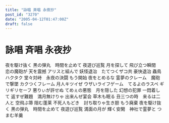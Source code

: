 ```yaml
---
title: "詠唱 斉唱 永夜抄"
post_id: "3270"
date: "2005-04-12T01:47:00Z"
draft: false
---
```


# 詠唱 斉唱 永夜抄

夜を駆け抜く 黒の弾丸　時間を止めて 夜遊び巡覧 月を探して 飛び立つ瞬間　恋の魔砲が 天を震撼 アリスと組んで 妖怪退治　たてつくザコ共 豪快退治 蟲鳥ハクタク 堂々対峙　永夜の決闘 もう開始  夜をとめるな 霊夢のクレーム　魔砲で撃墜 カクつくフレーム 月人キツイぜ ウザいライフゲーム　てるよのラスペ ギリギリセーフ 悪りぃが許せぬ てめぇの悪態　月を隠した 幻想の犯罪 一悶着して 返すぜ難題　満月無けりゃ 出来んぜ宴会 草木も眠る 丑三つの時　来るは二人と 空飛ぶ箒 阻む蓬莱 不死人もどき　討ち取りゃ生き胆 もう廃棄 夜を駆け抜く 黒の弾丸　時間を止めて 夜遊び巡覧 満面の月が 輝く安閑　神社で霊夢と つまむ羊羹
